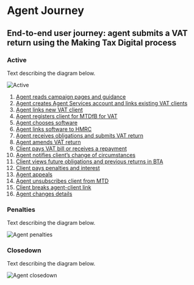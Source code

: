 # Agent Journey

## End-to-end user journey: agent submits a VAT return using the Making Tax Digital process

### Active

Text describing the diagram below.

![Active](documentation/figures/agent-active.svg)

1. [Agent reads campaign pages and guidance](#read-campaign-pages-and-guidance)
2. [Agent creates Agent Services account and links existing VAT clients](#create-agent-services-account-and-link-existing-vat-clients)
3. [Agent links new VAT client](#agent-links-new-vat-client)
4. [Agent registers client for MTDfB for VAT](#agent-registers-client-for-vat-mtd)
5. [Agent chooses software](#business-or-agent-chooses-software)
6. [Agent links software to HMRC](#link-software-to-hmrc)
7. [Agent receives obligations and submits VAT return](#retrieve-obligations-and-submit-vat-return)
8. [Agent amends VAT return](#amend-vat-return)
9. [Client pays VAT bill or receives a repayment](#pay-vat-or-get-repayment)
10. [Agent notifies client’s change of circumstances](#notify-client-change-of-circumstances)
11. [Client views future obligations and previous returns in BTA](#view-future-obligations-and-previous-returns)
12. [Client pays penalties and interest](#paying-penalties-and-interest)
13. [Agent appeals](#appeals)
14. [Agent unsubscribes client from MTD](#unsubscribing-a-client-from-vat-mtd)
15. [Client breaks agent-client link](#client-breaks-agent-authority-link)
16. [Agent changes details](#client-breaks-agent-authority-link)

### Penalties

Text describing the diagram below.

![Agent penalties](documentation/figures/agent-penalties.svg)

### Closedown

Text describing the diagram below.

![Agent closedown](documentation/figures/agent-closedown.svg)
